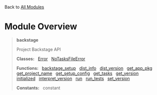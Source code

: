 Back to [All Modules](https://github.com/pyrustic/backstage/blob/master/docs/modules/README.md#readme)

# Module Overview

> **backstage**
> 
> Project Backstage API
>
> **Classes:** &nbsp; [Error](https://github.com/pyrustic/backstage/blob/master/docs/modules/content/backstage/content/classes/Error.md#class-error) &nbsp; [NoTasksFileError](https://github.com/pyrustic/backstage/blob/master/docs/modules/content/backstage/content/classes/NoTasksFileError.md#class-notasksfileerror)
>
> **Functions:** &nbsp; [backstage\_setup](https://github.com/pyrustic/backstage/blob/master/docs/modules/content/backstage/content/functions.md#backstage_setup) &nbsp; [dist\_info](https://github.com/pyrustic/backstage/blob/master/docs/modules/content/backstage/content/functions.md#dist_info) &nbsp; [dist\_version](https://github.com/pyrustic/backstage/blob/master/docs/modules/content/backstage/content/functions.md#dist_version) &nbsp; [get\_app\_pkg](https://github.com/pyrustic/backstage/blob/master/docs/modules/content/backstage/content/functions.md#get_app_pkg) &nbsp; [get\_project\_name](https://github.com/pyrustic/backstage/blob/master/docs/modules/content/backstage/content/functions.md#get_project_name) &nbsp; [get\_setup\_config](https://github.com/pyrustic/backstage/blob/master/docs/modules/content/backstage/content/functions.md#get_setup_config) &nbsp; [get\_tasks](https://github.com/pyrustic/backstage/blob/master/docs/modules/content/backstage/content/functions.md#get_tasks) &nbsp; [get\_version](https://github.com/pyrustic/backstage/blob/master/docs/modules/content/backstage/content/functions.md#get_version) &nbsp; [initialized](https://github.com/pyrustic/backstage/blob/master/docs/modules/content/backstage/content/functions.md#initialized) &nbsp; [interpret\_version](https://github.com/pyrustic/backstage/blob/master/docs/modules/content/backstage/content/functions.md#interpret_version) &nbsp; [run](https://github.com/pyrustic/backstage/blob/master/docs/modules/content/backstage/content/functions.md#run) &nbsp; [run\_tests](https://github.com/pyrustic/backstage/blob/master/docs/modules/content/backstage/content/functions.md#run_tests) &nbsp; [set\_version](https://github.com/pyrustic/backstage/blob/master/docs/modules/content/backstage/content/functions.md#set_version)
>
> **Constants:** &nbsp; constant
